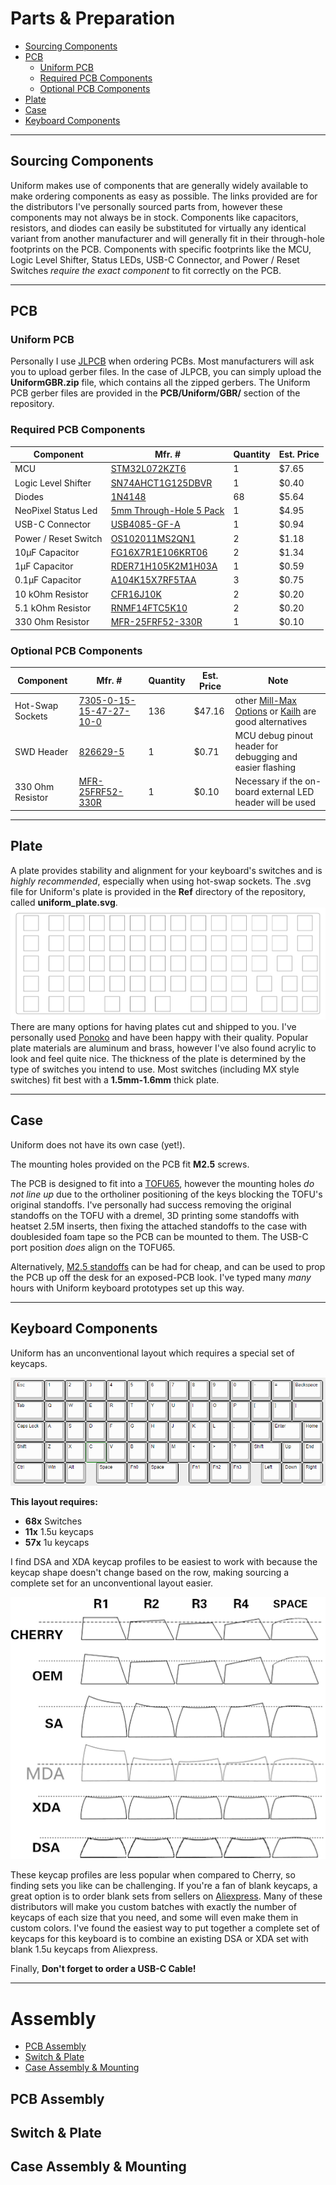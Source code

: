 # Parts & Preparation
- [Sourcing Components](#sourcing-components)
- [PCB](#pcb)
  - [Uniform PCB](#uniform-pcb)
  - [Required PCB Components](#required-pcb-components)
  - [Optional PCB Components](#optional-pcb-components)
- [Plate](#plate)
- [Case](#case)
- [Keyboard Components](#keyboard-components)
---
## Sourcing Components
Uniform makes use of components that are generally widely available to make ordering components as easy as possible. The links provided are for the distributors I've personally sourced parts from, however these components may not always be in stock. Components like capacitors, resistors, and diodes can easily be substituted for virtually any identical variant from another manufacturer and will generally fit in their through-hole footprints on the PCB. Components with specific footprints like the MCU, Logic Level Shifter, Status LEDs, USB-C Connector, and Power / Reset Switches *require the exact component* to fit correctly on the PCB.

---
## PCB
### Uniform PCB
Personally I use [JLPCB](https://jlcpcb.com/) when ordering PCBs. Most manufacturers will ask you to upload gerber files. In the case of JLPCB, you can simply upload the **UniformGBR.zip** file, which contains all the zipped gerbers. The Uniform PCB gerber files are provided in the **PCB/Uniform/GBR/** section of the repository.
### Required PCB Components
| Component | Mfr. # | Quantity | Est. Price |
|-|-|-|-|
|MCU|[STM32L072KZT6](https://www.mouser.com/ProductDetail/STMicroelectronics/STM32L072KZT6?qs=mwoc%252BQmZlGJ4eN3sEity4A%3D%3D)|1|$7.65|
|Logic Level Shifter|[SN74AHCT1G125DBVR](https://www.mouser.com/ProductDetail/595-SNAHCT1G125DBVR)|1|$0.40|
|Diodes|[1N4148](https://www.mouser.com/ProductDetail/512-1N4148)|68|$5.64|
|NeoPixel Status Led|[5mm Through-Hole 5 Pack](https://www.mouser.com/ProductDetail/YAGEO/MFR-25FRF52-330R?qs=oAGoVhmvjhxv5KjCXy24Qg%3D%3D)|1|$4.95|
|USB-C Connector|[USB4085-GF-A](https://www.digikey.com/en/products/detail/gct/USB4085-GF-A/9859662)|1|$0.94|
|Power / Reset Switch|[OS102011MS2QN1](https://www.digikey.com/en/products/detail/c-k/OS102011MS2QN1/411602)|2|$1.18|
|10µF Capacitor|[FG16X7R1E106KRT06](https://www.digikey.com/en/products/detail/tdk-corporation/FG16X7R1E106KRT06/5802770)|2|$1.34|
|1µF Capacitor|[RDER71H105K2M1H03A](https://www.digikey.com/en/products/detail/murata-electronics/RDER71H105K2M1H03A/4771301)|1|$0.59|
|0.1µF Capacitor|[A104K15X7RF5TAA](https://www.digikey.com/en/products/detail/vishay-beyschlag-draloric-bc-components/A104K15X7RF5TAA/146011)|3|$0.75|
|10 kOhm Resistor|[CFR16J10K](https://www.digikey.com/en/products/detail/te-connectivity-passive-product/CFR16J10K/3317912)|2|$0.20|
|5.1 kOhm Resistor|[RNMF14FTC5K10](https://www.digikey.com/en/products/detail/stackpole-electronics-inc/RNMF14FTC5K10/2617363)|2|$0.20|
|330 Ohm Resistor|[MFR-25FRF52-330R](https://www.mouser.com/ProductDetail/YAGEO/MFR-25FRF52-330R?qs=oAGoVhmvjhxv5KjCXy24Qg%3D%3D)|1|$0.10|

### Optional PCB Components
| Component | Mfr. # | Quantity | Est. Price | Note |
|-|-|-|-|-|
|Hot-Swap Sockets|[7305-0-15-15-47-27-10-0](https://www.digikey.com/en/products/detail/mill-max-manufacturing-corp/7305-0-15-15-47-27-10-0/1765737)|136|$47.16| other [Mill-Max Options](https://divinikey.com/products/mill-max-hotswap-sockets) or [Kailh](https://divinikey.com/products/kailh-hot-swap-sockets) are good alternatives |
|SWD Header|[826629-5](https://www.digikey.com/en/products/detail/te-connectivity-amp-connectors/826629-5/2276109)|1|$0.71|MCU debug pinout header for debugging and easier flashing|
|330 Ohm Resistor|[MFR-25FRF52-330R](https://www.mouser.com/ProductDetail/YAGEO/MFR-25FRF52-330R?qs=oAGoVhmvjhxv5KjCXy24Qg%3D%3D)|1|$0.10|Necessary if the on-board external LED header will be used|

---
## Plate
A plate provides stability and alignment for your keyboard's switches and is *highly recommended*, especially when using hot-swap sockets. The .svg file for Uniform's plate is provided in the **Ref** directory of the repository, called **uniform_plate.svg**. 
![Uniform Plate](uniform_plate.svg)
There are many options for having plates cut and shipped to you. I've personally used [Ponoko](https://www.ponoko.com/) and have been happy with their quality. Popular plate materials are aluminum and brass, however I've also found acrylic to look and feel quite nice. The thickness of the plate is determined by the type of switches you intend to use. Most switches (including MX style switches) fit best with a **1.5mm-1.6mm** thick plate.

---
## Case
Uniform does not have its own case (yet!). 

The mounting holes provided on the PCB fit **M2.5** screws.

The PCB is designed to fit into a [TOFU65](https://kbdfans.com/collections/tofu65), however the mounting holes *do not line up* due to the ortholiner positioning of the keys blocking the TOFU's original standoffs. I've personally had success removing the original standoffs on the TOFU with a dremel, 3D printing some standoffs with heatset 2.5M inserts, then fixing the attached standoffs to the case with doublesided foam tape so the PCB can be mounted to them. The USB-C port position *does* align on the TOFU65.

Alternatively, [M2.5 standoffs](https://www.amazon.com/gp/product/B01L06CUJG/ref=ppx_yo_dt_b_search_asin_title?ie=UTF8&psc=1) can be had for cheap, and can be used to prop the PCB up off the desk for an exposed-PCB look. I've typed many *many* hours with Uniform keyboard prototypes set up this way.

---
## Keyboard Components
Uniform has an unconventional layout which requires a special set of keycaps. 

![Uniform Layout](keyboard-layout.PNG)

**This layout requires:**
- **68x** Switches
- **11x** 1.5u keycaps
- **57x** 1u keycaps

I find DSA and XDA keycap profiles to be easiest to work with because the keycap shape doesn't change based on the row, making sourcing a complete set for an unconventional layout easier.

![Keycap Profiles](keycap-profiles.png)

These keycap profiles are less popular when compared to Cherry, so finding sets you like can be challenging. If you're a fan of blank keycaps, a great option is to order blank sets from sellers on [Aliexpress](https://www.aliexpress.com/). Many of these distributors will make you custom batches with exactly the number of keycaps of each size that you need, and some will even make them in custom colors. I've found the easiest way to put together a complete set of keycaps for this keyboard is to combine an existing DSA or XDA set with blank 1.5u keycaps from Aliexpress.

Finally, **Don't forget to order a USB-C Cable!**

---

# Assembly
- [PCB Assembly](#pcb-assembly)
- [Switch & Plate](#switch-&-plate )
- [Case Assembly & Mounting](#case-assembly-&-mounting)
## PCB Assembly
## Switch & Plate
## Case Assembly & Mounting


